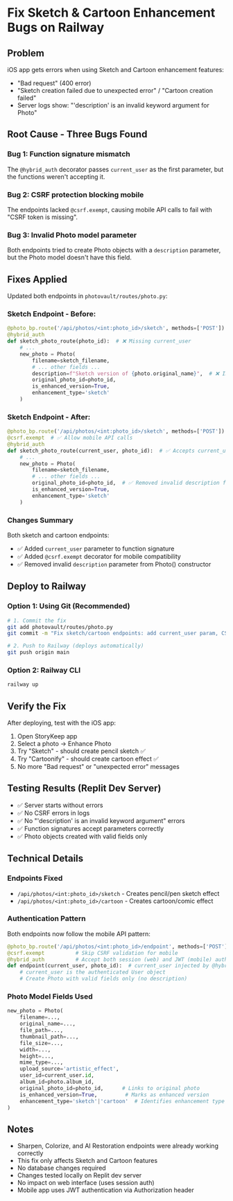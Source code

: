 # Fix Sketch & Cartoon Enhancement Bugs on Railway

## Problem
iOS app gets errors when using Sketch and Cartoon enhancement features:
- "Bad request" (400 error)  
- "Sketch creation failed due to unexpected error" / "Cartoon creation failed"
- Server logs show: "'description' is an invalid keyword argument for Photo"

## Root Cause - Three Bugs Found

### Bug 1: Function signature mismatch
The `@hybrid_auth` decorator passes `current_user` as the first parameter, but the functions weren't accepting it.

### Bug 2: CSRF protection blocking mobile
The endpoints lacked `@csrf.exempt`, causing mobile API calls to fail with "CSRF token is missing".

### Bug 3: Invalid Photo model parameter
Both endpoints tried to create Photo objects with a `description` parameter, but the Photo model doesn't have this field.

## Fixes Applied
Updated both endpoints in `photovault/routes/photo.py`:

### Sketch Endpoint - Before:
```python
@photo_bp.route('/api/photos/<int:photo_id>/sketch', methods=['POST'])
@hybrid_auth
def sketch_photo_route(photo_id):  # ❌ Missing current_user
    # ...
    new_photo = Photo(
        filename=sketch_filename,
        # ... other fields ...
        description=f"Sketch version of {photo.original_name}",  # ❌ Invalid field
        original_photo_id=photo_id,
        is_enhanced_version=True,
        enhancement_type='sketch'
    )
```

### Sketch Endpoint - After:
```python
@photo_bp.route('/api/photos/<int:photo_id>/sketch', methods=['POST'])
@csrf.exempt  # ✅ Allow mobile API calls
@hybrid_auth
def sketch_photo_route(current_user, photo_id):  # ✅ Accepts current_user
    # ...
    new_photo = Photo(
        filename=sketch_filename,
        # ... other fields ...
        original_photo_id=photo_id,  # ✅ Removed invalid description field
        is_enhanced_version=True,
        enhancement_type='sketch'
    )
```

### Changes Summary
Both sketch and cartoon endpoints:
- ✅ Added `current_user` parameter to function signature
- ✅ Added `@csrf.exempt` decorator for mobile compatibility
- ✅ Removed invalid `description` parameter from Photo() constructor

## Deploy to Railway

### Option 1: Using Git (Recommended)
```bash
# 1. Commit the fix
git add photovault/routes/photo.py
git commit -m "Fix sketch/cartoon endpoints: add current_user param, CSRF exemption, remove invalid description field"

# 2. Push to Railway (deploys automatically)
git push origin main
```

### Option 2: Railway CLI
```bash
railway up
```

## Verify the Fix

After deploying, test with the iOS app:
1. Open StoryKeep app
2. Select a photo → Enhance Photo
3. Try "Sketch" - should create pencil sketch ✅
4. Try "Cartoonify" - should create cartoon effect ✅
5. No more "Bad request" or "unexpected error" messages

## Testing Results (Replit Dev Server)
- ✅ Server starts without errors
- ✅ No CSRF errors in logs
- ✅ No "'description' is an invalid keyword argument" errors
- ✅ Function signatures accept parameters correctly
- ✅ Photo objects created with valid fields only

## Technical Details

### Endpoints Fixed
- `/api/photos/<int:photo_id>/sketch` - Creates pencil/pen sketch effect
- `/api/photos/<int:photo_id>/cartoon` - Creates cartoon/comic effect

### Authentication Pattern
Both endpoints now follow the mobile API pattern:
```python
@photo_bp.route('/api/photos/<int:photo_id>/endpoint', methods=['POST'])
@csrf.exempt          # Skip CSRF validation for mobile
@hybrid_auth          # Accept both session (web) and JWT (mobile) auth
def endpoint(current_user, photo_id):  # current_user injected by @hybrid_auth
    # current_user is the authenticated User object
    # Create Photo with valid fields only (no description)
```

### Photo Model Fields Used
```python
new_photo = Photo(
    filename=...,
    original_name=...,
    file_path=...,
    thumbnail_path=...,
    file_size=...,
    width=...,
    height=...,
    mime_type=...,
    upload_source='artistic_effect',
    user_id=current_user.id,
    album_id=photo.album_id,
    original_photo_id=photo_id,      # Links to original photo
    is_enhanced_version=True,         # Marks as enhanced version
    enhancement_type='sketch'|'cartoon'  # Identifies enhancement type
)
```

## Notes
- Sharpen, Colorize, and AI Restoration endpoints were already working correctly
- This fix only affects Sketch and Cartoon features
- No database changes required
- Changes tested locally on Replit dev server
- No impact on web interface (uses session auth)
- Mobile app uses JWT authentication via Authorization header
